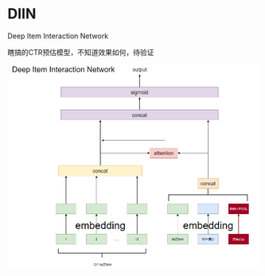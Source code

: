 # DIIN
Deep Item Interaction Network


瞎搞的CTR预估模型，不知道效果如何，待验证

![DIIN](https://raw.githubusercontent.com/terrifyzhao/DIIN/master/DIIN.jpg)